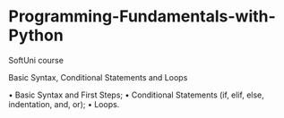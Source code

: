 # Programming-Fundamentals-with-Python
SoftUni course

Basic Syntax, Conditional Statements and Loops

$\bullet$ Basic Syntax and First Steps;
• Conditional Statements (if, elif, else, indentation, and, or);
• Loops.
